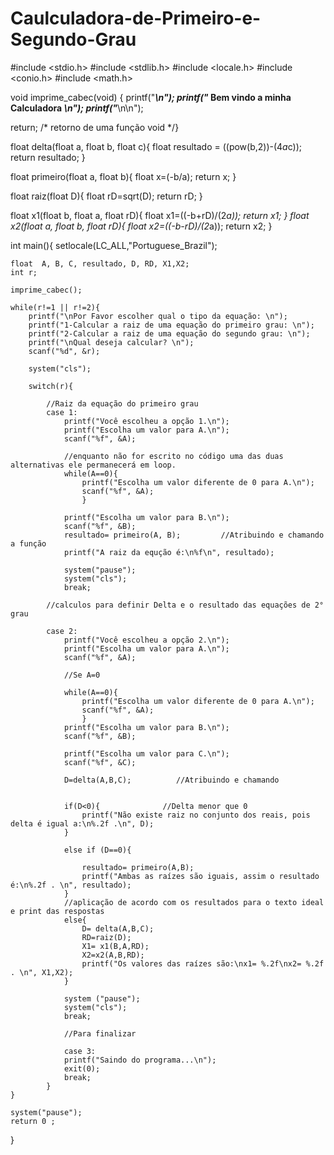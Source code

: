 # Caulculadora-de-Primeiro-e-Segundo-Grau

 
#include <stdio.h>
#include <stdlib.h>
#include <locale.h>
#include <conio.h>
#include <math.h>

void imprime_cabec(void)
{
  	printf("*************************************\n");
    printf("*** Bem vindo a minha Calculadora ***\n");
    printf("*************************************\n\n");  

  return; /* retorno de uma função void  */}

float delta(float a, float b, float c){
	float resultado = ((pow(b,2))-(4*a*c));
	return resultado;
}

float primeiro(float a, float b){
	  float x=(-b/a);
	return x;
}

float raiz(float D){
	float rD=sqrt(D);
	return rD;
}

float x1(float b, float a, float rD){
	float x1=((-b+rD)/(2*a));
	return x1;
}
float x2(float a, float b, float rD){
	float x2=((-b-rD)/(2*a));
	return x2;
}

int main(){
	setlocale(LC_ALL,"Portuguese_Brazil");
	
	float  A, B, C, resultado, D, RD, X1,X2;
	int r;
	
	imprime_cabec();
	
	while(r!=1 || r!=2){
		printf("\nPor Favor escolher qual o tipo da equação: \n");		
        printf("1-Calcular a raiz de uma equação do primeiro grau: \n");
        printf("2-Calcular a raiz de uma equação do segundo grau: \n");
        printf("\nQual deseja calcular? \n");
		scanf("%d", &r);
		
		system("cls");
		
		switch(r){
			
			//Raiz da equação do primeiro grau
			case 1:
				printf("Você escolheu a opção 1.\n");
				printf("Escolha um valor para A.\n");
				scanf("%f", &A);
				
				//enquanto não for escrito no código uma das duas alternativas ele permanecerá em loop.
				while(A==0){
					printf("Escolha um valor diferente de 0 para A.\n");
					scanf("%f", &A);
					}
				 	
				printf("Escolha um valor para B.\n");
			 	scanf("%f", &B);
			 	resultado= primeiro(A, B);         //Atribuindo e chamando a função
			 	printf("A raiz da equção é:\n%f\n", resultado);
			 	
			 	system("pause");
			 	system("cls");
			 	break;
			
			//calculos para definir Delta e o resultado das equações de 2° grau
			
			case 2:
				printf("Você escolheu a opção 2.\n");
				printf("Escolha um valor para A.\n");
				scanf("%f", &A);
				
				//Se A=0
				
				while(A==0){
			 		printf("Escolha um valor diferente de 0 para A.\n");
			 		scanf("%f", &A);
			 		}
				printf("Escolha um valor para B.\n");
				scanf("%f", &B);
				
				printf("Escolha um valor para C.\n");
				scanf("%f", &C);
				
				D=delta(A,B,C);          //Atribuindo e chamando
				
				
				if(D<0){              //Delta menor que 0
					printf("Não existe raiz no conjunto dos reais, pois delta é igual a:\n%.2f .\n", D);
				}
				
				else if (D==0){
					
					resultado= primeiro(A,B);
					printf("Ambas as raízes são iguais, assim o resultado é:\n%.2f . \n", resultado);
				}
				//aplicação de acordo com os resultados para o texto ideal e print das respostas
				else{
					D= delta(A,B,C);
					RD=raiz(D);
					X1= x1(B,A,RD);
					X2=x2(A,B,RD);
					printf("Os valores das raízes são:\nx1= %.2f\nx2= %.2f . \n", X1,X2);
				}
				
				system ("pause");
				system("cls");
				break;
				
				//Para finalizar
				
				case 3:
				printf("Saindo do programa...\n");
				exit(0);
				break;
			}
	}
	
	system("pause");
	return 0 ; 
}
	
